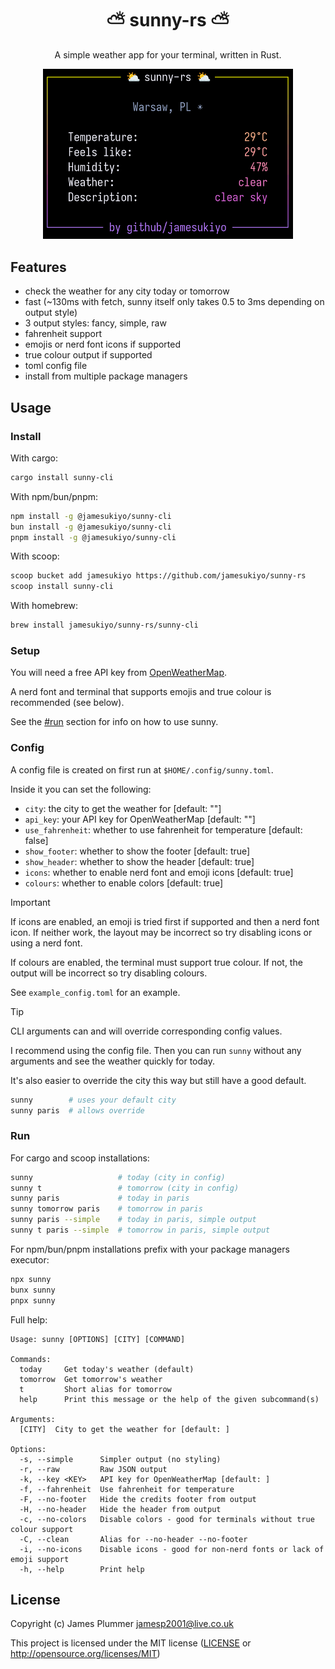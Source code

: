 <h1 align="center">⛅ sunny-rs ⛅</h1>

<p align="center">A simple weather app for your terminal, written in Rust.</p>

<div align="center">
    <img src="/showcase/showcase.png" width="400px">
</div>

## Features
- check the weather for any city today or tomorrow
- fast (~130ms with fetch, sunny itself only takes 0.5 to 3ms depending on output style)
- 3 output styles: fancy, simple, raw
- fahrenheit support
- emojis or nerd font icons if supported
- true colour output if supported
- toml config file
- install from multiple package managers

## Usage

### Install
With cargo:
```sh
cargo install sunny-cli
```

With npm/bun/pnpm:
```sh
npm install -g @jamesukiyo/sunny-cli
bun install -g @jamesukiyo/sunny-cli
pnpm install -g @jamesukiyo/sunny-cli
```

With scoop:
```sh
scoop bucket add jamesukiyo https://github.com/jamesukiyo/sunny-rs
scoop install sunny-cli
```

With homebrew:
```sh
brew install jamesukiyo/sunny-rs/sunny-cli
```

### Setup

You will need a free API key from [OpenWeatherMap](https://openweathermap.org/api).

A nerd font and terminal that supports emojis and true colour is recommended
(see below).

See the [#run](#run) section for info on how to use sunny.

### Config

A config file is created on first run at `$HOME/.config/sunny.toml`.

Inside it you can set the following:
- `city`: the city to get the weather for [default: ""]
- `api_key`: your API key for OpenWeatherMap [default: ""]
- `use_fahrenheit`: whether to use fahrenheit for temperature [default: false]
- `show_footer`: whether to show the footer [default: true]
- `show_header`: whether to show the header [default: true]
- `icons`: whether to enable nerd font and emoji icons [default: true]
- `colours`: whether to enable colors [default: true]

> [!IMPORTANT]
> If icons are enabled, an emoji is tried first if supported and then a nerd
> font icon. If neither work, the layout may be incorrect so try disabling icons
> or using a nerd font.
>
> If colours are enabled, the terminal must support true colour. If not, the
> output will be incorrect so try disabling colours.

See `example_config.toml` for an example.

> [!TIP]
> CLI arguments can and will override corresponding config values.

I recommend using the config file. Then you can run `sunny` without any
arguments and see the weather quickly for today.

It's also easier to override the city this way but still have a good default.
```sh
sunny        # uses your default city
sunny paris  # allows override
```


### Run

For cargo and scoop installations:
```sh
sunny                   # today (city in config)
sunny t                 # tomorrow (city in config)
sunny paris             # today in paris
sunny tomorrow paris    # tomorrow in paris
sunny paris --simple    # today in paris, simple output
sunny t paris --simple  # tomorrow in paris, simple output
```

For npm/bun/pnpm installations prefix with your package managers executor:
```sh
npx sunny
bunx sunny
pnpx sunny
```


Full help:
```
Usage: sunny [OPTIONS] [CITY] [COMMAND]

Commands:
  today     Get today's weather (default)
  tomorrow  Get tomorrow's weather
  t         Short alias for tomorrow
  help      Print this message or the help of the given subcommand(s)

Arguments:
  [CITY]  City to get the weather for [default: ]

Options:
  -s, --simple      Simpler output (no styling)
  -r, --raw         Raw JSON output
  -k, --key <KEY>   API key for OpenWeatherMap [default: ]
  -f, --fahrenheit  Use fahrenheit for temperature
  -F, --no-footer   Hide the credits footer from output
  -H, --no-header   Hide the header from output
  -c, --no-colors   Disable colors - good for terminals without true colour support
  -C, --clean       Alias for --no-header --no-footer
  -i, --no-icons    Disable icons - good for non-nerd fonts or lack of emoji support
  -h, --help        Print help
```

## License

Copyright (c) James Plummer <jamesp2001@live.co.uk>

This project is licensed under the MIT license ([LICENSE] or <http://opensource.org/licenses/MIT>)

[LICENSE]: ./LICENSE
